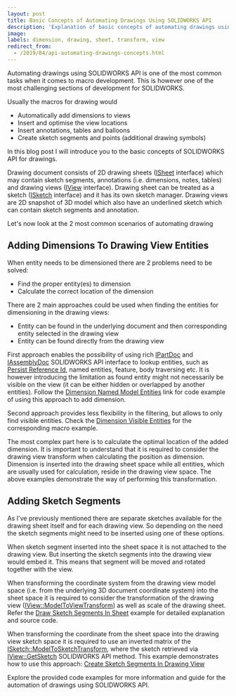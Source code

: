```yaml
---
layout: post
title: Basic Concepts of Automating Drawings Using SOLIDWORKS API
description: 'Explanation of basic concepts of automating drawings using SOLIDWORKS API: dimensioning, drawing sketches, transforming coordinates'
image:
labels: dimension, drawing, sheet, transform, view
redirect_from:
  - /2019/04/api-automating-drawings-concepts.html
---
```

Automating drawings using SOLIDWORKS API is one of the most common tasks when it comes to macro development. This is however one of the most challenging sections of development for SOLIDWORKS.

Usually the macros for drawing would

* Automatically add dimensions to views
* Insert and optimise the view locations
* Insert annotations, tables and balloons
* Create sketch segments and points (additional drawing symbols)

In this blog post I will introduce you to the basic concepts of SOLIDWORKS API for drawings.

Drawing document consists of 2D drawing sheets ([ISheet](http://help.solidworks.com/2019/english/api/draftsightapi/interop.dsautomation~interop.dsautomation.isheet.html) interface) which may contain sketch segments, annotations (i.e. dimensions, notes, tables) and drawing views ([IView](http://help.solidworks.com/2019/english/api/sldworksapi/SolidWorks.Interop.sldworks~SolidWorks.Interop.sldworks.IView.html) interface). Drawing sheet can be treated as a sketch ([ISketch](http://help.solidworks.com/2019/english/api/sldworksapi/solidworks.interop.sldworks~solidworks.interop.sldworks.isketch.html) interface) and it has its own sketch manager. Drawing views are 2D snapshot of 3D model which also have an underlined sketch which can contain sketch segments and annotation.

Let's now look at the 2 most common scenarios of automating drawing

## Adding Dimensions To Drawing View Entities

When entity needs to be dimensioned there are 2 problems need to be solved:

* Find the proper entity(es) to dimension
* Calculate the correct location of the dimension

There are 2 main approaches could be used when finding the entities for dimensioning in the drawing views:

* Entity can be found in the underlying document and then corresponding entity selected in the drawing view
* Entity can be found directly from the drawing view

First approach enables the possibility of using rich [IPartDoc](http://help.solidworks.com/2019/english/api/sldworksapi/SolidWorks.Interop.sldworks~SolidWorks.Interop.sldworks.IPartDoc.html) and [IAssemblyDoc](http://help.solidworks.com/2019/english/api/sldworksapi/SolidWorks.Interop.sldworks~SolidWorks.Interop.sldworks.IAssemblyDoc.html) SOLIDWORKS API interface to lookup entities, such as [Persist Reference Id](https://www.codestack.net/solidworks-api/document/tracking-objects/persist-references/), named entities, feature, body traversing etc. It is however introducing the limitation as found entity might not necessarily be visible on the view (it can be either hidden or overlapped by another entities). Follow the [Dimension Named Model Entities](https://www.codestack.net/solidworks-api/document/drawing/view-dimension-model-entities/) link for code example of using this approach to add dimension.

Second approach provides less flexibility in the filtering, but allows to only find visible entities. Check the [Dimension Visible Entities](https://www.codestack.net/solidworks-api/document/drawing/view-dimension-drawing-entities/) for the corresponding macro example.

The most complex part here is to calculate the optimal location of the added dimension. It is important to understand that it is required to consider the drawing view transform when calculating the position as dimension. Dimension is inserted into the drawing sheet space while all entities, which are usually used for calculation, reside in the drawing view space. The above examples demonstrate the way of performing this transformation.

## Adding Sketch Segments

As I've previously mentioned there are separate sketches available for the drawing sheet itself and for each drawing view. So depending on the need the sketch segments might need to be inserted using one of these options.

When sketch segment inserted into the sheet space it is not attached to the drawing view. But inserting the sketch segments into the drawing view would embed it. This means that segment will be moved and rotated together with the view.

When transforming the coordinate system from the drawing view model space (i.e. from the underlying 3D document coordinate system) into the sheet space it is required to consider the transformation of the drawing view ([IView::ModelToViewTransform](http://help.solidworks.com/2018/english/api/sldworksapi/solidworks.interop.sldworks~solidworks.interop.sldworks.iview~modeltoviewtransform.html)) as well as scale of the drawing sheet. Refer the [Draw Sketch Segments In Sheet](https://www.codestack.net/solidworks-api/document/drawing/sheet-context-sketch/) example for detailed explanation and source code.

When transforming the coordinate from the sheet space into the drawing view sketch space it is required to use an inverted matrix of the [ISketch::ModelToSketchTransform](http://help.solidworks.com/2019/english/api/sldworksapi/solidworks.interop.sldworks~solidworks.interop.sldworks.isketch~modeltosketchtransform.html), where the sketch retrieved via [IView::GetSketch](http://help.solidworks.com/2019/english/api/sldworksapi/solidworks.interop.sldworks~solidworks.interop.sldworks.iview~getsketch.html) SOLIDWORKS API method. This example demonstrates how to use this approach: [Create Sketch Segments In Drawing View](https://www.codestack.net/solidworks-api/document/drawing/drawing-view-sketch/)

Explore the provided code examples for more information and guide for the automation of drawings using SOLIDWORKS API.